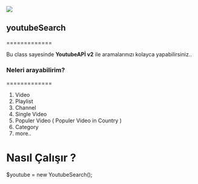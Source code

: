 ![](//youtube.png)
## youtubeSearch
=============

Bu class sayesinde **YoutubeAPİ v2** ile aramalarınızı kolayca yapabilirsiniz..


### Neleri arayabilirim?
=============

1. Video
2. Playlist
3. Channel
4. Single Video
5. Populer Video ( Populer Video in Country )
6. Category
7. more..



Nasıl Çalışır ?
=============

$youtube = new YoutubeSearch();
